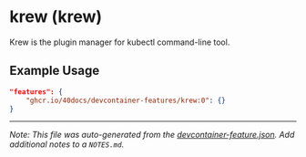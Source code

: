 
# krew (krew)

Krew is the plugin manager for kubectl command-line tool.

## Example Usage

```json
"features": {
    "ghcr.io/40docs/devcontainer-features/krew:0": {}
}
```





---

_Note: This file was auto-generated from the [devcontainer-feature.json](https://github.com/40docs/devcontainer-features/blob/main/src/krew/devcontainer-feature.json).  Add additional notes to a `NOTES.md`._
